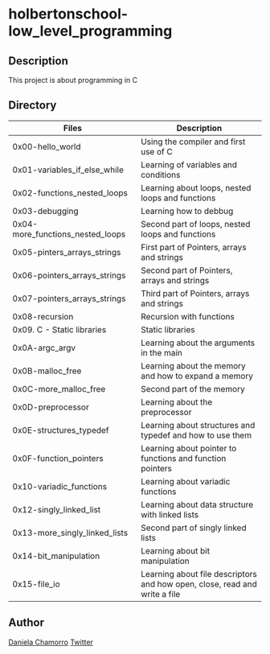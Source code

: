 # holbertonschool-low_level_programming

## Description
This project is about programming in C

## Directory

| Files | Description |
| ----- | ----------- |
| 0x00-hello_world | Using the compiler and first use of C |
| 0x01-variables_if_else_while | Learning of variables and conditions |
| 0x02-functions_nested_loops | Learning about loops, nested loops and functions |
| 0x03-debugging | Learning how to debbug |
| 0x04-more_functions_nested_loops | Second part of loops, nested loops and functions |
| 0x05-pinters_arrays_strings | First part of Pointers, arrays and strings |
| 0x06-pointers_arrays_strings | Second part of Pointers, arrays and strings |
| 0x07-pointers_arrays_strings | Third part of Pointers, arrays and strings |
| 0x08-recursion | Recursion with functions |
| 0x09. C - Static libraries | Static libraries |
| 0x0A-argc_argv | Learning about the arguments in the main |
| 0x0B-malloc_free | Learning about the memory and how to expand a memory |
| 0x0C-more_malloc_free | Second part of the memory |
| 0x0D-preprocessor | Learning about the preprocessor |
| 0x0E-structures_typedef | Learning about structures and typedef and how to use them |
| 0x0F-function_pointers | Learning about pointer to functions and function pointers |
| 0x10-variadic_functions | Learning about variadic functions |
| 0x12-singly_linked_list | Learning about data structure with linked lists |
| 0x13-more_singly_linked_lists | Second part of singly linked lists |
| 0x14-bit_manipulation | Learning about bit manipulation |
| 0x15-file_io | Learning about file descriptors and how open, close, read and write a file |

## Author

[Daniela Chamorro](https://www.linkedin.com/in/daniela-alexandra-chamorro-guerrero-666805a1/)
[Twitter](https://twitter.com/dalexach)